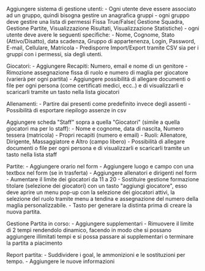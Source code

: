 Aggiungere sistema di gestione utenti:
    - Ogni utente deve essere associato ad un gruppo, quindi bisogna gestire un anagrafica gruppi
    - ogni gruppo deve gestire una lista di permessi Fissa True/False( Gestione Squadra, Gestione Partite, Visualizzazione Risultati, Visualizzazione Statistiche)
    - ogni utente deve avere le seguenti specifiche: 
    - Nome, Cognome, Stato (Attivo/Disatto), data scadenza, Gruppo di appartenenza, Login, Password, E-mail, Cellulare, Matricola
    - Predisporre Import/Export tramite CSV sia per i gruppi con i permessi, sia degli utenti.

Giocatori:
    - Aggiungere Recapiti: Numero, email e nome di un genitore
    - Rimozione assegnazione fissa di ruolo e numero di maglia per giocatore (varierà per ogni partita)
    - Aggiungere possibilità di allegare documenti o file per ogni persona (come certificati medici, ecc..) e di visualizzarli e scaricarli tramite un tasto nella lista giocatori

Allenamenti:
    - Partire dai presenti come predefinito invece degli assenti
    - Possibilità di esportare riepilogo assenze in csv

Aggiungere scheda "Staff" sopra a quella "Giocatori" (simile a quella giocatori ma per lo staff):
    - Nome e cognome, data di nascita, Numero tessera (matricola)
    - Propri recapiti (numero e email)
    - Ruoli: Allenatore, Dirigente, Massaggiatore e Altro (campo libero)
    - Possibilità di allegare documenti o file per ogni persona e di visualizzarli e scaricarli tramite un tasto nella lista staff

Partite:
    - Aggiungere orario nel form
    - Aggiungere luogo e campo con una textbox nel form (se in trasferta)
    - Aggiungere allenatori e dirigenti nel form
    - Aumentare il limite dei giocatori da 11 a 20
    - Sostituire gestione formazione titolare (selezione dei giocatori) con un tasto "aggiungi giocatore", esso deve aprire un menu pop-up con la selezione dei giocatori attivi, la selezione del ruolo tramite menu a tendina e assegnazione del numero della maglia personalizzabile.
    - Tasto per generare la distinta prima di creare la nuova partita.

Gestione Partita in corso:
    - Aggiungere supplementari
    - Rimuovere il limite di 2 tempi rendendolo dinamico, facendo in modo che si possano aggiungere illimitati tempi e si possa passare ai supplementari o terminare la partita a piacimento

Report partita:
    - Suddividere i goal, le ammonizioni e le sostituzioni per tempo.
    - Aggiungere le nuove informazioni 

